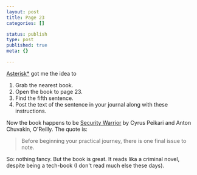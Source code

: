 ```yaml
---
layout: post
title: Page 23
categories: []

status: publish
type: post
published: true
meta: {}

---
```

<p>
<a href="http://www.7nights.com/asterisk/archives/page_23.php">Asterisk*</a> got me the idea to
</p>
<ol>
 <li>Grab the nearest book.</li>
 <li>Open the book to page 23.</li>
 <li>Find the fifth sentence.</li>
 <li>Post the text of the sentence in your journal along with these instructions.</li>
</ol>
<p>
Now the book happens to be <a href="http://www.oreilly.com/catalog/swarrior/index.html">Security Warrior</a> by Cyrus Peikari and Anton Chuvakin, O'Reilly. The quote is:
</p>
<blockquote>
Before beginning your practical journey, there is one final issue to note.
</blockquote>
<p>
So: nothing fancy. But the book is great. It reads lika a criminal novel, despite being a tech-book (I don't read much else these days).</p>
